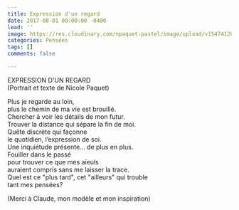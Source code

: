 ```yaml
---
title: Expression d'un regard
date: 2017-08-01 00:00:00 -0400
lead: ''
image: https://res.cloudinary.com/npaquet-pastel/image/upload/v1547412094/Un-regard-de-Claude-pastel-45-X-35-cm-2015.jpg
categories: Pensées
tags: []
comments: false

---
```

EXPRESSION D'UN REGARD  
(Portrait et texte de Nicole Paquet)  
  
Plus je regarde au loin,   
plus le chemin de ma vie est brouillé.  
Chercher à voir les détails de mon futur.  
Trouver la distance qui sépare la fin de moi.  
Quête discrète qui façonne  
le quotidien, l’expression de soi.   
Une inquiétude présente... de plus en plus.  
Fouiller dans le passé  
pour trouver ce que mes aïeuls   
auraient compris sans me laisser la trace.  
Quel est ce "plus tard", cet "ailleurs" qui trouble   
tant mes pensées?  
  
(Merci à Claude, mon modèle et mon inspiration)